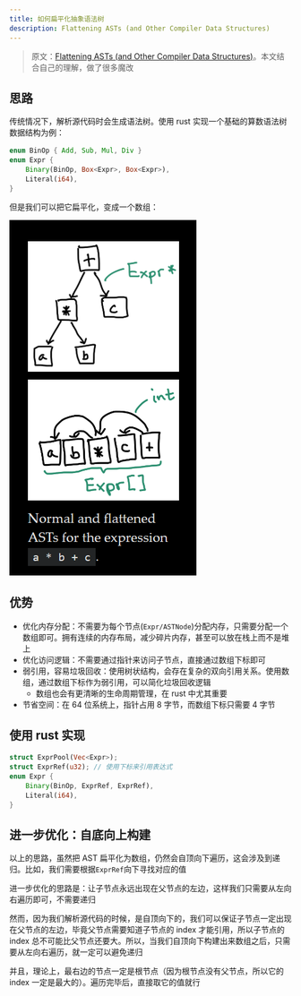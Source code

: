 ```yaml
---
title: 如何扁平化抽象语法树
description: Flattening ASTs (and Other Compiler Data Structures)
---
```


> 原文：[Flattening ASTs (and Other Compiler Data Structures)](https://www.cs.cornell.edu/~asampson/blog/flattening.html)。本文结合自己的理解，做了很多魔改

## 思路

传统情况下，解析源代码时会生成语法树。使用 rust 实现一个基础的算数语法树数据结构为例：

```rs
enum BinOp { Add, Sub, Mul, Div }
enum Expr {
    Binary(BinOp, Box<Expr>, Box<Expr>),
    Literal(i64),
}
```

但是我们可以把它扁平化，变成一个数组：

![](./_img/57-1.png)

## 优势

- 优化内存分配：不需要为每个节点(`Expr/ASTNode`)分配内存，只需要分配一个数组即可。拥有连续的内存布局，减少碎片内存，甚至可以放在栈上而不是堆上
- 优化访问逻辑：不需要通过指针来访问子节点，直接通过数组下标即可
- 弱引用，容易垃圾回收：使用树状结构，会存在复杂的双向引用关系。使用数组，通过数组下标作为弱引用，可以简化垃圾回收逻辑
  - 数组也会有更清晰的生命周期管理，在 rust 中尤其重要
- 节省空间：在 64 位系统上，指针占用 8 字节，而数组下标只需要 4 字节

## 使用 rust 实现

```rs
struct ExprPool(Vec<Expr>);
struct ExprRef(u32); // 使用下标来引用表达式
enum Expr {
    Binary(BinOp, ExprRef, ExprRef),
    Literal(i64),
}
```

## 进一步优化：自底向上构建

以上的思路，虽然把 AST 扁平化为数组，仍然会自顶向下遍历，这会涉及到递归。比如，我们需要根据`ExprRef`向下寻找对应的值

进一步优化的思路是：让子节点永远出现在父节点的左边，这样我们只需要从左向右遍历即可，不需要递归

然而，因为我们解析源代码的时候，是自顶向下的，我们可以保证子节点一定出现在父节点的左边，毕竟父节点需要知道子节点的 index 才能引用，所以子节点的 index 总不可能比父节点还要大。所以，当我们自顶向下构建出来数组之后，只需要从左向右遍历，就一定可以避免递归

并且，理论上，最右边的节点一定是根节点（因为根节点没有父节点，所以它的 index 一定是最大的）。遍历完毕后，直接取它的值就行
